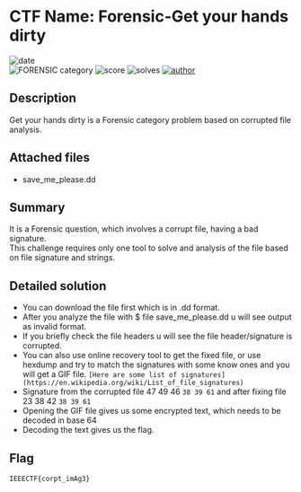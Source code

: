 ﻿# CTF Name: Forensic-Get your hands dirty

![date](https://img.shields.io/badge/date-08.11.2020-brightgreen.svg)  
![FORENSIC category](https://img.shields.io/badge/category-forensic-lightgrey.svg)
![score](https://img.shields.io/badge/score-100-blue.svg)
![solves](https://img.shields.io/badge/solves-0012-brightgreen.svg)
[![author](https://img.shields.io/badge/author-HarshSinghal-blue)](https://github.com/hsrambo07)

## Description
Get your hands dirty is a Forensic category problem based on corrupted file analysis.

## Attached files
- save_me_please.dd

## Summary
It is a Forensic question, which involves a corrupt file, having a bad signature.<br>
This challenge requires only one tool to solve and analysis of the file based on file signature and strings.

## Detailed solution

- You can download the file first which is in .dd format.
- After you analyze the file with $ file save_me_please.dd u will see output as invalid format.
- If you briefly check the file headers u will see the file header/signature is corrupted.
- You can also use online recovery tool to get the fixed file, or use hexdump and try to match the signatures with some know ones and you will get a GIF file. `[Here are some list of signatures](https://en.wikipedia.org/wiki/List_of_file_signatures)` 
- Signature from the corrupted file 47 49 46 `38 39 61` and after fixing file 23 38 42 `38 39 61`
- Opening the GIF file gives us some encrypted text, which needs to be decoded in base 64
- Decoding the text gives us the flag.

## Flag
```
IEEECTF{corpt_imAg3}
```
